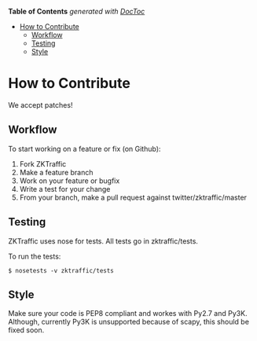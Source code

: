 <!-- START doctoc generated TOC please keep comment here to allow auto update -->
<!-- DON'T EDIT THIS SECTION, INSTEAD RE-RUN doctoc TO UPDATE -->
**Table of Contents**  *generated with [DocToc](http://doctoc.herokuapp.com/)*

- [How to Contribute](#how-to-contribute)
  - [Workflow](#workflow)
  - [Testing](#testing)
  - [Style](#style)

<!-- END doctoc generated TOC please keep comment here to allow auto update -->

# How to Contribute

We accept patches!

## Workflow

To start working on a feature or fix (on Github):

1.  Fork ZKTraffic
2.  Make a feature branch
3.  Work on your feature or bugfix
4.  Write a test for your change
5.  From your branch, make a pull request against twitter/zktraffic/master

## Testing

ZKTraffic uses nose for tests. All tests go in zktraffic/tests.

To run the tests:

```
$ nosetests -v zktraffic/tests
```

## Style

Make sure your code is PEP8 compliant and workes with Py2.7 and Py3K. Although, currently
Py3K is unsupported because of scapy, this should be fixed soon.
